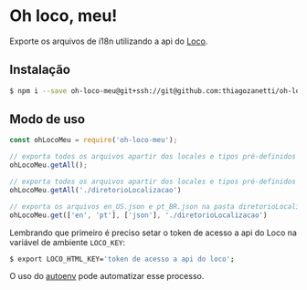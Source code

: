 # Oh loco, meu!

Exporte os arquivos de i18n  utilizando a api do [Loco](https://localise.biz).

## Instalação

```sh
$ npm i --save oh-loco-meu@git+ssh://git@github.com:thiagozanetti/oh-loco-meu.git#master
```

## Modo de uso

```js
const ohLocoMeu = require('oh-loco-meu');

// exporta todos os arquivos apartir dos locales e tipos pré-definidos na pasta atual.
ohLocoMeu.getAll();

// exporta todos os arquivos apartir dos locales e tipos pré-definidos na pasta diretorioLocalizacao.
ohLocoMeu.getAll('./diretorioLocalizacao')

// exporta os arquivos en_US.json e pt_BR.json na pasta diretorioLocalizacao.
ohLocoMeu.get(['en', 'pt'], ['json'], './diretorioLocalizacao')
```

Lembrando que primeiro é preciso setar o token de acesso a api do Loco na variável de ambiente `LOCO_KEY`:

```sh
$ export LOCO_HTML_KEY='token de acesso a api do loco';
```

O uso do [autoenv](https://github.com/kennethreitz/autoenv) pode automatizar esse processo.
